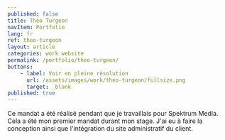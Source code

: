 ```yaml
---
published: false
title: Théo Turgeon
navItem: Portfolio
lang: fr
ref: theo-turgeon
layout: article
categories: work website
permalink: /portfolio/theo-turgeon/
buttons:
    - label: Voir en pleine résolution
      url: /assets/images/work/theo-turgeon/fullsize.png
      target: _blank
published: true
---
```


Ce mandat a été réalisé pendant que je travaillais pour Spektrum Media. Cela a été mon premier mandat durant mon stage. J'ai eu à faire la conception ainsi que l'intégration du site administratif du client.

